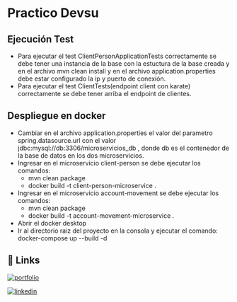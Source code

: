 # Practico Devsu

## Ejecución Test

- Para ejecutar el test ClientPersonApplicationTests correctamente se debe tener una instancia de la base con la estuctura de la base creada y en el archivo mvn clean install y en el archivo application.properties debe estar configurado la ip y puerto de conexión.
- Para ejecutar el test ClientTests(endpoint client con karate) correctamente se debe tener arriba el endpoint de clientes.


## Despliegue en docker

- Cambiar en el archivo application.properties el valor del parametro spring.datasource.url con el valor jdbc:mysql://db:3306/microservicios_db , donde db es el contenedor de la base de datos en los dos microservicios.
- Ingresar en el microservicio client-person se debe ejecutar los comandos:
    - mvn clean package 
    - docker build -t client-person-microservice .
- Ingresar en el microservicio account-movement se debe ejecutar los comandos:
    - mvn clean package 
    - docker build -t account-movement-microservice .
- Abrir el docker desktop 
- Ir al directorio raiz del proyecto en la consola y ejecutar el comando:  docker-compose up --build -d 

## 🔗 Links
[![portfolio](https://img.shields.io/badge/my_portfolio-000?style=for-the-badge&logo=ko-fi&logoColor=white)](https://github.com/mcdanielcv/devsu_practico)

[![linkedin](https://img.shields.io/badge/linkedin-0A66C2?style=for-the-badge&logo=linkedin&logoColor=white)](https://www.linkedin.com/in/mario-castellanos-b6554152/)
